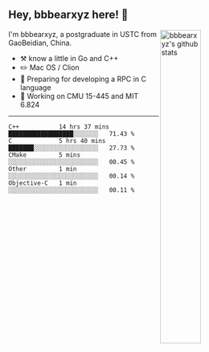 ## Hey, bbbearxyz here! :wave:

<img align="right" alt="bbbearxyz's github stats" width="40%" src="https://github-readme-stats.vercel.app/api?username=bbbearxyz&show_icons=true">

I'm bbbearxyz, a postgraduate in USTC from GaoBeidian, China.

-   :hammer_and_pick:    know a little in Go and C++
-   :pencil2: Mac OS / Clion
-   :seedling: Preparing for developing a RPC in C language 
-   :thinking: Working on CMU 15-445 and MIT 6.824
---
<!--START_SECTION:waka-->
```text
C++           14 hrs 37 mins  ██████████████████░░░░░░░   71.43 % 
C             5 hrs 40 mins   ███████░░░░░░░░░░░░░░░░░░   27.73 % 
CMake         5 mins          ░░░░░░░░░░░░░░░░░░░░░░░░░   00.45 % 
Other         1 min           ░░░░░░░░░░░░░░░░░░░░░░░░░   00.14 % 
Objective-C   1 min           ░░░░░░░░░░░░░░░░░░░░░░░░░   00.11 % 
```
<!--END_SECTION:waka-->
